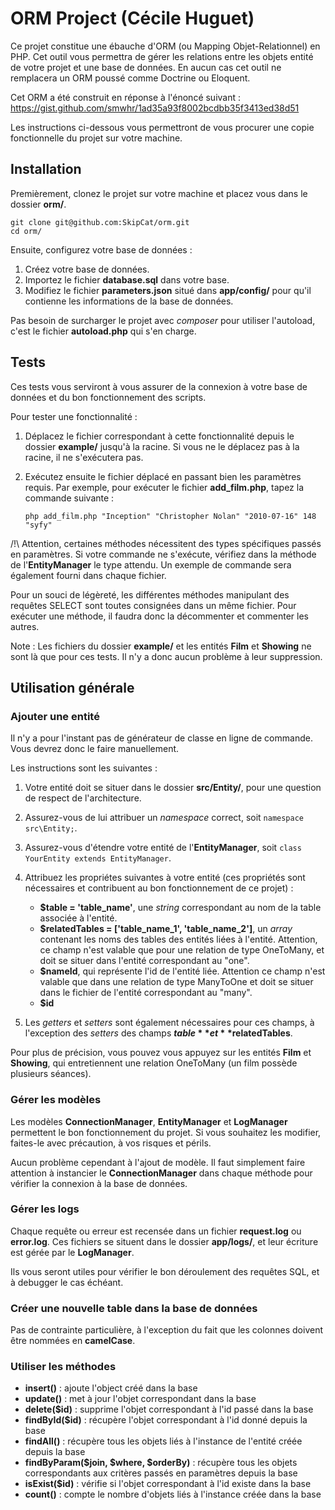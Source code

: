 
# ORM Project (Cécile Huguet)

Ce projet constitue une ébauche d'ORM (ou Mapping Objet-Relationnel) en PHP. Cet outil vous permettra de gérer les relations entre les objets entité de votre projet et une base de données.
En aucun cas cet outil ne remplacera un ORM poussé comme Doctrine ou Eloquent.

Cet ORM a été construit en réponse à l'énoncé suivant :
https://gist.github.com/smwhr/1ad35a93f8002bcdbb35f3413ed38d51

Les instructions ci-dessous vous permettront de vous procurer une copie fonctionnelle du projet sur votre machine.

## Installation

Premièrement, clonez le projet sur votre machine et placez vous dans le dossier **orm/**.

```
git clone git@github.com:SkipCat/orm.git
cd orm/
```

Ensuite, configurez votre base de données :
1. Créez votre base de données.
2. Importez le fichier **database.sql** dans votre base.
3. Modifiez le fichier **parameters.json** situé dans **app/config/** pour qu'il contienne les informations de la base de données.

Pas besoin de surcharger le projet avec <i>composer</i> pour utiliser l'autoload, c'est le fichier **autoload.php** qui s'en charge.



## Tests

Ces tests vous serviront à vous assurer de la connexion à votre base de données et du bon fonctionnement des scripts.

Pour tester une fonctionnalité :

1. Déplacez le fichier correspondant à cette fonctionnalité depuis le dossier **example/** jusqu'à la racine. Si vous ne le déplacez pas à la racine, il ne s'exécutera pas.
2. Exécutez ensuite le fichier déplacé en passant bien les paramètres requis. Par exemple, pour exécuter le fichier **add_film.php**, tapez la commande suivante :

	```
	php add_film.php "Inception" "Christopher Nolan" "2010-07-16" 148 "syfy"
	```

/!\ Attention, certaines méthodes nécessitent des types spécifiques passés en paramètres. Si votre commande ne s'exécute, vérifiez dans la méthode de l'**EntityManager** le type attendu. Un exemple de commande sera également fourni dans chaque fichier.

Pour un souci de légèreté, les différentes méthodes manipulant des requêtes SELECT sont toutes consignées dans un même fichier. Pour exécuter une méthode, il faudra donc la décommenter et commenter les autres.

Note : Les fichiers du dossier **example/** et les entités **Film** et **Showing** ne sont là que pour ces tests. Il n'y a donc aucun problème à leur suppression.



## Utilisation générale

### Ajouter une entité

Il n'y a pour l'instant pas de générateur de classe en ligne de commande. Vous devrez donc le faire manuellement.

Les instructions sont les suivantes :

1. Votre entité doit se situer dans le dossier **src/Entity/**, pour une question de respect de l'architecture.
2. Assurez-vous de lui attribuer un <i>namespace</i> correct, soit ```namespace src\Entity;```.
3. Assurez-vous d'étendre votre entité de l'**EntityManager**, soit ```class YourEntity extends EntityManager```.
4. Attribuez les propriétes suivantes à votre entité (ces propriétés sont nécessaires et contribuent au bon fonctionnement de ce projet) :

	* **$table = 'table_name'**, une <i>string</i> correspondant au nom de la table associée à l'entité.
	* **$relatedTables = ['table_name_1', 'table_name_2']**, un <i>array</i> contenant les noms des tables des entités liées à l'entité. Attention, ce champ n'est valable que pour une relation de type OneToMany, et doit se situer dans l'entité correspondant au "one".
	* **$nameId**, qui représente l'id de l'entité liée. Attention ce champ n'est valable que dans une relation de type ManyToOne et doit se situer dans le fichier de l'entité correspondant au "many".
	* **$id**

5. Les <i>getters</i> et <i>setters</i> sont également nécessaires pour ces champs, à l'exception des <i>setters</i> des champs **$table** et **$relatedTables**.

Pour plus de précision, vous pouvez vous appuyez sur les entités **Film** et **Showing**, qui entretiennent une relation OneToMany (un film possède plusieurs séances).


### Gérer les modèles

Les modèles **ConnectionManager**, **EntityManager** et **LogManager** permettent le bon fonctionnement du projet. Si vous souhaitez les modifier, faites-le avec précaution, à vos risques et périls.

Aucun problème cependant à l'ajout de modèle. Il faut simplement faire attention à instancier le **ConnectionManager** dans chaque méthode pour vérifier la connexion à la base de données.


### Gérer les logs

Chaque requête ou erreur est recensée dans un fichier **request.log** ou **error.log**. Ces fichiers se situent dans le dossier **app/logs/**, et leur écriture est gérée par le **LogManager**.

Ils vous seront utiles pour vérifier le bon déroulement des requêtes SQL, et à debugger le cas échéant.

### Créer une nouvelle table dans la base de données

Pas de contrainte particulière, à l'exception du fait que les colonnes doivent être nommées en **camelCase**.

### Utiliser les méthodes

* **insert()** : ajoute l'object créé dans la base
* **update()** : met à jour l'objet correspondant dans la base
* **delete($id)** : supprime l'objet correspondant à l'id passé dans la base 
* **findById($id)** : récupère l'objet correspondant à l'id donné depuis la base
* **findAll()** : récupère tous les objets liés à l'instance de l'entité créée depuis la base
* **findByParam($join, $where, $orderBy)** : récupère tous les objets correspondants aux critères passés en paramètres depuis la base
* **isExist($id)** : vérifie si l'objet correspondant à l'id existe dans la base
* **count()** : compte le nombre d'objets liés à l'instance créée dans la base
